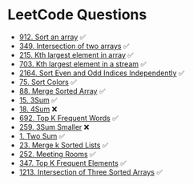 # LeetCode Questions

- [912. Sort an array](https://leetcode.com/problems/sort-an-array/) ✅
- [349. Intersection of two arrays](https://leetcode.com/problems/intersection-of-two-arrays/) ✅
- [215. Kth largest element in array](https://leetcode.com/problems/kth-largest-element-in-an-array/) ✅
- [703. Kth largest element in a stream](https://leetcode.com/problems/kth-largest-element-in-a-stream/) ✅
- [2164. Sort Even and Odd Indices Independently](https://leetcode.com/problems/sort-even-and-odd-indices-independently/) ✅
- [75. Sort Colors](https://leetcode.com/problems/sort-colors/) ✅
- [88. Merge Sorted Array](https://leetcode.com/problems/merge-sorted-array/) ✅
- [15. 3Sum](https://leetcode.com/problems/3sum/) ✅
- [18. 4Sum](https://leetcode.com/problems/4sum/) ❌
- [692. Top K Frequent Words](https://leetcode.com/problems/top-k-frequent-words/) ✅
- [259. 3Sum Smaller](https://leetcode.com/problems/3sum-smaller/) ❌
- [1. Two Sum](https://leetcode.com/problems/two-sum/) ✅
- [23. Merge k Sorted Lists](https://leetcode.com/problems/merge-k-sorted-lists/) ✅
- [252. Meeting Rooms](https://leetcode.com/problems/meeting-rooms/) ✅
- [347. Top K Frequent Elements](https://leetcode.com/problems/top-k-frequent-elements/) ✅
- [1213. Intersection of Three Sorted Arrays](https://leetcode.com/problems/intersection-of-three-sorted-arrays/) ✅
